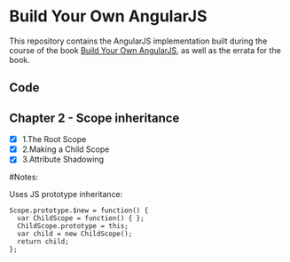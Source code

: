 # Build Your Own AngularJS

This repository contains the AngularJS implementation built during the course of the book [Build Your Own AngularJS](http://teropa.info/build-your-own-angular), as well as the errata for the book.

## Code

## Chapter 2 - Scope inheritance

- [x] 1.The Root Scope
- [x] 2.Making a Child Scope
- [x] 3.Attribute Shadowing

#Notes:

Uses JS prototype inheritance:

```
Scope.prototype.$new = function() {
  var ChildScope = function() { };
  ChildScope.prototype = this;
  var child = new ChildScope();
  return child;
};
```
